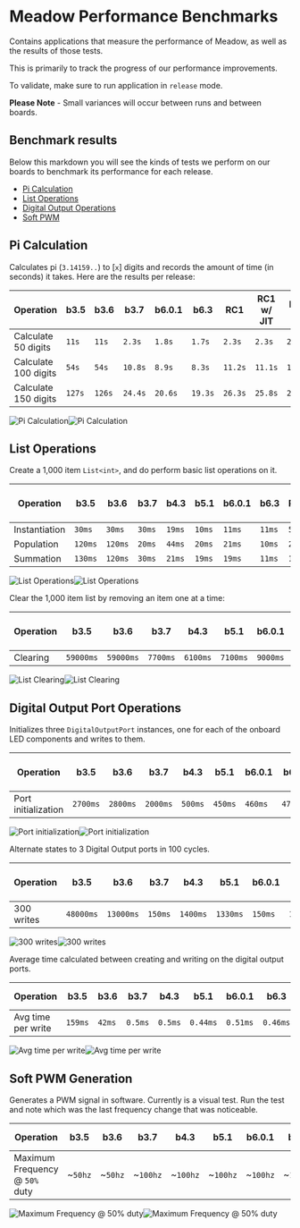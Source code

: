 # Meadow Performance Benchmarks

Contains applications that measure the performance of Meadow, as well as the results of those tests.

This is primarily to track the progress of our performance improvements.

To validate, make sure to run application in `release` mode.

**Please Note** - Small variances will occur between runs and between boards.

## Benchmark results

Below this markdown you will see the kinds of tests we perform on our boards to benchmark its performance for each release.

* [Pi Calculation](#pi-calculation)
* [List Operations](#list-operations)
* [Digital Output Operations](#digital-output-port-operations)
* [Soft PWM](#softpwmgeneration)

## Pi Calculation

Calculates pi (`3.14159..`) to [`x`] digits and records the amount of time (in seconds) it takes. Here are the results per release:

| Operation              | **b3.5**   | **b3.6**   | **b3.7**   | **b6.0.1** | **b6.3**   | **RC1**   | **RC1 w/ JIT** | **RC-2** |
|------------------------|------------|------------|------------|------------|------------|-----------|----------------|----------|
| Calculate 50 digits    | `11s`      | `11s`      | `2.3s`     | `1.8s`     | `1.7s`     | `2.3s`    | `2.3s`         | `2.2s`   |
| Calculate 100 digits   | `54s`      | `54s`      | `10.8s`    | `8.9s`     | `8.3s`     | `11.2s`   | `11.1s`        | `10.1s`  |
| Calculate 150 digits   | `127s`     | `126s`     | `24.4s`    | `20.6s`    | `19.3s`    | `26.3s`   | `25.8s`        | `23.4s`  |

![Pi Calculation](design/pi-calculation.png#gh-light-mode-only)![Pi Calculation](design/pi-calculation-dark.png#gh-dark-mode-only)
 
## List Operations

Create a 1,000 item `List<int>`, and do perform basic list operations on it.

| Operation          | **b3.5**   | **b3.6**   | **b3.7**   | **b4.3**   | **b5.1**   | **b6.0.1** | **b6.3**   | **RC1**   | **RC1 w/ JIT** | **RC-2** |
|--------------------|------------|------------|------------|------------|------------|------------|------------|-----------|----------------|----------|
| Instantiation      | `30ms`      | `30ms`      | `30ms`      | `19ms`      | `10ms`      | `11ms`      | `11ms`      | `5ms`      | `13ms`          | `14ms`    |
| Population         | `120ms`     | `120ms`     | `20ms`      | `44ms`      | `20ms`      | `21ms`      | `10ms`      | `21ms`     | `28ms`          | `29ms`    |
| Summation          | `130ms`     | `120ms`     | `30ms`      | `21ms`      | `19ms`      | `19ms`      | `11ms`      | `19ms`     | `26ms`          | `26ms`    |

![List Operations](design/list-operations.png#gh-light-mode-only)![List Operations](design/list-operations-dark.png#gh-dark-mode-only)

Clear the 1,000 item list by removing an item one at a time:

| Operation          | **b3.5**   | **b3.6**   | **b3.7**   | **b4.3**   | **b5.1**   | **b6.0.1** | **b6.3**   | **RC1** | **RC1 w/ JIT** | **RC-2** |
|--------------------|------------|------------|------------|------------|------------|------------|------------|---------|----------------|----------|
| Clearing           | `59000ms`   | `59000ms`   | `7700ms`    | `6100ms`    | `7100ms`    | `9000ms`    | `8800ms`    | `7500ms` | `115ms`         | `130ms`   |

![List Clearing](design/list-clearing.png#gh-light-mode-only)![List Clearing](design/list-clearing-dark.png#gh-dark-mode-only)

## Digital Output Port Operations

Initializes three `DigitalOutputPort` instances, one for each of the onboard LED components and 
writes to them.

| Operation              | **b3.5**  | **b3.6**  | **b3.7**  | **b4.3**  | **b5.1**  | **b6.0.1** | **b6.3**   | **RC1**    | **RC1 w/ JIT** | **RC-2** |
|------------------------|-----------|-----------|-----------|-----------|-----------|------------|------------|------------|----------------|----------|
| Port initialization    | `2700ms`   | `2800ms`   | `2000ms`   | `500ms`    | `450ms`    | `460ms`     | `470ms`     | `480ms`     | `740ms`         | `704ms`   |

![Port initialization](design/digital-output-initialize.png#gh-light-mode-only)![Port initialization](design/digital-output-initialize-dark.png#gh-dark-mode-only)

Alternate states to 3 Digital Output ports in 100 cycles.

| Operation              | **b3.5**  | **b3.6**  | **b3.7**  | **b4.3**  | **b5.1**  | **b6.0.1** | **b6.3**   | **RC1**    | **RC1 w/ JIT** | **RC-2** |
|------------------------|-----------|-----------|-----------|-----------|-----------|------------|------------|------------|----------------|----------|
| 300 writes             | `48000ms`  | `13000ms`  | `150ms`    | `1400ms`   | `1330ms`   | `150ms`     | `140ms`     | `140ms`     | `50ms`         | `50ms`    |

![300 writes](design/digital-output-writes.png#gh-light-mode-only)![300 writes](design/digital-output-writes-dark.png#gh-dark-mode-only)

Average time calculated between creating and writing on the digital output ports.

| Operation              | **b3.5**  | **b3.6**  | **b3.7**  | **b4.3**  | **b5.1**  | **b6.0.1** | **b6.3**   | **RC1**    | **RC1 w/ JIT** | **RC-2** |
|------------------------|-----------|-----------|-----------|-----------|-----------|------------|------------|------------|----------------|----------|
| Avg time per write     | `159ms`    | `42ms`     | `0.5ms`    | `0.5ms`    | `0.44ms`   | `0.51ms`    | `0.46ms`    | `0.47ms`    | `0.16ms`        | `0.17ms`  |

![Avg time per write](design/digital-output-average-time.png#gh-light-mode-only)![Avg time per write](design/digital-output-average-time-dark.png#gh-dark-mode-only)

## Soft PWM Generation

Generates a PWM signal in software. Currently is a visual test. Run the test and note which was the last frequency change that was noticeable.

| Operation                        | **b3.5** | **b3.6** | **b3.7** | **b4.3** | **b5.1** | **b6.0.1** | **b6.3**   | **RC1**   | **RC1 w/ JIT** |
|----------------------------------|----------|----------|----------|----------|----------|------------|------------|-----------|----------------|
| Maximum Frequency @ `50%` duty   | ~`50hz`  | ~`50hz`  | ~`100hz` | ~`100hz` | ~`100hz` | ~`100hz`   | ~`100hz`   |  ~`100Hz` | ~`1500Hz`      |

![Maximum Frequency @ 50% duty](design/soft-pwm-generation.png#gh-light-mode-only)![Maximum Frequency @ 50% duty](design/soft-pwm-generation-dark.png#gh-dark-mode-only)